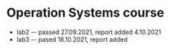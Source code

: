 # Operation Systems course
* lab2 -- passed 27.09.2021, report added 4.10.2021
* lab3 -- pased 18.10.2021, report added
